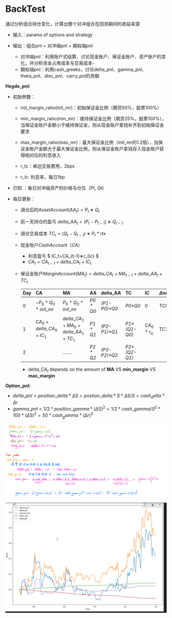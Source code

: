 

# BackTest

通过分析组合持仓变化，计算出整个对冲组合在回测期间的收益来源

- 输入：params of options and strategy

- 输出：组合pnl = 对冲端pnl + 期权端pnl
  - 对冲端pnl：利用账户式结算，讨论现金账户、保证金账户、资产账户的变化，并分析资金占用成本与交易成本- 
  - 期权端pnl：利用cash_greeks，讨论delta_pnl、gamma_pnl、theta_pnl、disc_pnl、carry_pnl的贡献

**Hegde_pnl:**

- 初始参数：

  - init_margin_ratio(init_mr)：初始保证金比例（期货50%，股票100%）

  - min_margin_ratio(min_mr)：维持保证金比例（期货25%，股票100%），当保证金账户金额小于维持保证金，则从现金账户拿钱补齐到初始保证金要求

  - max_margin_ratio(max_mr)：最大保证金比例（init_mr的1.2倍），当保证金账户金额大于最大保证金比例，则从保证金账户拿钱存入现金账户获得相对应的利息收入
  - r_tc：单边交易费用，2bps

  - r_ic: 利息率，每日1bp

- 已知 ：每日对冲端资产的价格与仓位（Pt, Qt)

- 每日更新：

  - 调仓后的$Asset Account (AA_t) = P_t ∗ Q_t$

  - 前一天持仓的盈亏 $delta\_AA_t=(P_t-P_{t-1}) ∗Q_{t-1}$

  - 调仓交易成本 $TC_t=(Q_t-Q_{t-1})∗P_t*rtx$

  - 现金账户$Cash Account（CA）$

    - 利息盈亏 $ IC_t=CA_{t-1}∗r_{ic} $
    - $CA_t = CA_{t-1}+delta\_CA_t+IC_t$

  - 保证金账户$Margin Account(MA_t )=delta\_ CA_t+ MA_{t-1}+delta\_AA_t+TC_t$

    

    | Day  | CA                      | MA                                    | AA         | delta_AA      | TC            | IC            | $\Delta$nev | nev                       |
    | ---- | ----------------------- | ------------------------------------- | ---------- | ------------- | ------------- | ------------- | ----------- | ------------------------- |
    | 0    | $-P_0 * Q_0 *init\_mr$  | $P_0 * Q_0 *init\_mr$                 | *P0 \* Q0* | *(P1-P0)\*Q0* | *P0\*Q0*      | 0             | TC0+IC0     | $\Delta$nev0              |
    | 1    | $CA_0+delta\_CA_0+IC_1$ | $delta\_ CA_1+ MA_0+delta\_AA_1+TC_1$ | *P1 \* Q1* | *(P2-P1)\*Q1* | *P1\*(Q1-Q0)* | $CA_0*r_{ic}$ | TC1+IC1     | $\Delta$nev0+$\Delta$nev1 |
    | 2    |                         | ........                              | *P2 \* Q2* | *(P3-P2)\*Q2* | *P2\*(Q2-Q1)* |               |             |                           |

    - $delta\_ CA_t$ depends on the amount of **MA** VS **min_margin** VS **max_margin**



**Option_pnl:**

- $delta\_pnl = position\_delta * \Delta S = postion\_delta * S * \Delta S/S = cash_delta*\Delta r$
- $gamma\_pnl=1/2 * position\_gamma*(\Delta S)^2=1/2*cash\_gamma/S^2*100*(\Delta S)^2=50*cash_gamma*(\Delta r)^2$

![image-20221128184905695](BackTest.assets/image-20221128184905695.png)

![image-20221128201124853](BackTest.assets/image-20221128201124853.png)